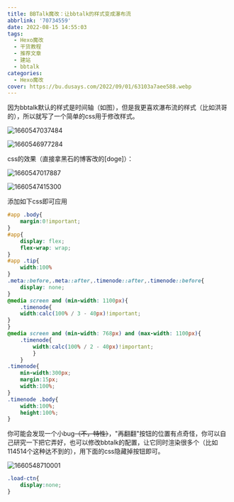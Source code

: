 ```yaml
---
title: BBTalk魔改：让bbtalk的样式变成瀑布流
abbrlink: '70734559'
date: 2022-08-15 14:55:03
tags:
  - Hexo魔改
  - 干货教程
  - 推荐文章
  - 建站
  - bbtalk
categories:
  - Hexo魔改
cover: https://bu.dusays.com/2022/09/01/63103a7aee588.webp
---
```

因为bbtalk默认的样式是时间轴（如图），但是我更喜欢瀑布流的样式（比如洪哥的），所以就写了一个简单的css用于修改样式。

![1660547037484](https://cdn1.tianli0.top/gh/LYXOfficial/LYXOfficial.github.io/image/bbtalkedit/1660547037484.png)

![1660546977284](https://cdn1.tianli0.top/gh/LYXOfficial/LYXOfficial.github.io/image/bbtalkedit/1660546977284.png)

css的效果（直接拿黑石的博客改的[doge]）：

![1660547017887](https://cdn1.tianli0.top/gh/LYXOfficial/LYXOfficial.github.io/image/bbtalkedit/1660547017887.png)

![1660547415300](https://cdn1.tianli0.top/gh/LYXOfficial/LYXOfficial.github.io/image/bbtalkedit/1660547415300.png)

添加如下css即可应用

```css
#app .body{
    margin:0!important;
}
#app{
    display: flex;
    flex-wrap: wrap;
}
#app .tip{
    width:100%
}
.meta::before,.meta::after,.timenode::after,.timenode::before{
    display: none;
}
@media screen and (min-width: 1100px){
    .timenode{
    width:calc(100% / 3 - 40px)!important;
}
}
@media screen and (min-width: 768px) and (max-width: 1100px){
    .timenode{
        width:calc(100% / 2 - 40px)!important;
        }
    }
.timenode{
    min-width:300px;
    margin:15px;
    width:100%;
}
.timenode .body{
    width:100%;
    height:100%;
}
```

你可能会发现一个小bug~~（不，特性）~~，"再翻翻"按钮的位置有点奇怪，你可以自己研究一下把它弄好，也可以修改bbtalk的配置，让它同时渲染很多个（比如114514个这种达不到的），用下面的css隐藏掉按钮即可。

![1660548710001](https://cdn1.tianli0.top/gh/LYXOfficial/LYXOfficial.github.io/image/bbtalkedit/1660548710001.png)

```css
.load-ctn{
    display:none;
}
```
